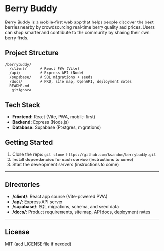 # Berry Buddy

Berry Buddy is a mobile-first web app that helps people discover the best berries nearby by crowdsourcing real-time berry quality and prices. Users can shop smarter and contribute to the community by sharing their own berry finds.

## Project Structure

```
/berrybuddy/
  /client/      # React PWA (Vite)
  /api/         # Express API (Node)
  /supabase/    # SQL migrations + seeds
  /docs/        # PRD, site map, OpenAPI, deployment notes
  README.md
  .gitignore
```

## Tech Stack
- **Frontend:** React (Vite, PWA, mobile-first)
- **Backend:** Express (Node.js)
- **Database:** Supabase (Postgres, migrations)

## Getting Started

1. Clone the repo: `git clone https://github.com/ksandoe/berrybuddy.git`
2. Install dependencies for each service (instructions to come)
3. Start the development servers (instructions to come)

---

## Directories
- **/client/**: React app source (Vite-powered PWA)
- **/api/**: Express API server
- **/supabase/**: SQL migrations, schema, and seed data
- **/docs/**: Product requirements, site map, API docs, deployment notes

---

## License
MIT (add LICENSE file if needed)
